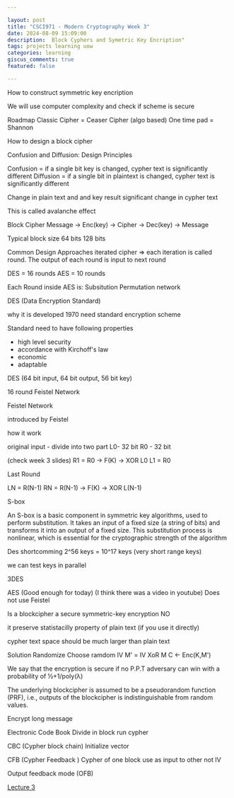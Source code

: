 ```yaml
---

layout: post  
title: "CSCI971 - Modern Cryptography Week 3"  
date: 2024-08-09 15:09:00  
description:  Block Cyphers and Symetric Key Encription"  
tags: projects learning uow
categories: learning  
giscus_comments: true  
featured: false  

---
```



How to construct symmetric key encription

We will use computer complexity and check if scheme is secure

Roadmap
Classic Cipher = Ceaser Cipher (algo based)
One time pad = Shannon

How to design a block cipher

Confusion and Diffusion: Design Principles

Confusion = if a single bit key is changed, cypher text is significantly different
Diffusion = if a single bit in plaintext is changed, cypher text is significantly different

Change in plain text and and key result significant change in cypher text


This is called avalanche effect

Block Cipher
Message -> Enc(key) -> Cipher -> Dec(key) -> Message

Typical block size 64 bits 128 bits

Common Design Approaches
iterated cipher => each iteration is called round. The output of each round is input to next round


DES = 16 rounds AES = 10 rounds

Each Round inside AES is: Subsitution Permutation network

DES (Data Encryption Standard)

why it is developed
1970 need standard encryption scheme

Standard need to have following properties

- high level security
- accordance with Kirchoff's law
- economic
- adaptable



DES (64 bit input, 64 bit output, 56 bit key)

16 round Feistel Network

Feistel Network

introduced by Feistel


how it work

original input - divide into two part
L0- 32 bit
R0 - 32 bit

(check week 3 slides)
R1 = R0 -> F(K) -> XOR L0
L1 = R0


Last Round

LN = R(N-1)
RN = R(N-1) -> F(K) -> XOR L(N-1)

S-box

An S-box is a basic component in symmetric key algorithms, used to perform substitution. It takes an input of a fixed size (a string of bits) and transforms it into an output of a fixed size. This substitution process is nonlinear, which is essential for the cryptographic strength of the algorithm

Des shortcomming 
2^56 keys = 10^17 keys (very short range keys)

we can test keys in parallel 

3DES


AES (Good enough for today)
(I think there was a video in youtube)
Does not use Feistel

Is a blockcipher a secure symmetric-key encryption
NO

it preserve statistacilly property of plain text (if you use it directly)

cypher text space should be much larger than plain text

Solution
Randomize
Choose ramdom IV
M' = IV XoR M
C <- Enc(K,M')


We say that the encryption is secure if no P.P.T adversary can win with a probability of 
½+1/poly(λ)

The underlying blockcipher is assumed to be a 
pseudorandom function (PRF), i.e., outputs of the 
blockcipher is indistinguishable from random values.


Encrypt long message



Electronic Code Book
Divide in block run cypher


CBC (Cypher block chain)
Initialize vector

CFB (Cypher Feedback )
Cypher of one block use as input to other not IV

Output feedback mode (OFB)



[Lecture 3](/assets/pdf/crypto/3.%20CSCI471971%20Symmetric-key%20Encryption.pdf)